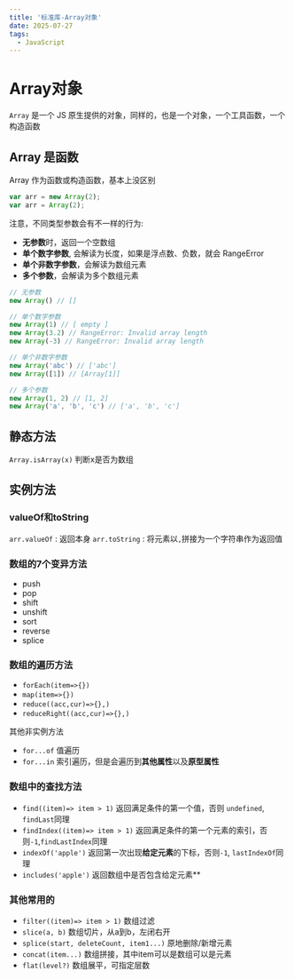 ```yaml
---
title: '标准库-Array对象'
date: 2025-07-27
tags:
  - JavaScript
---
```


# Array对象

`Array` 是一个 JS 原生提供的对象，同样的，也是一个对象，一个工具函数，一个构造函数


## Array 是函数

Array 作为函数或构造函数，基本上没区别
```js
var arr = new Array(2);
var arr = Array(2);
```


注意，不同类型参数会有不一样的行为:
- **无参数**时，返回一个空数组
- **单个数字参数**, 会解读为长度，如果是浮点数、负数，就会 RangeError
- **单个非数字参数**，会解读为数组元素
- **多个参数**，会解读为多个数组元素

```js
// 无参数
new Array() // []

// 单个数字参数
new Array(1) // [ empty ]
new Array(3.2) // RangeError: Invalid array length
new Array(-3) // RangeError: Invalid array length

// 单个非数字参数
new Array('abc') // ['abc']
new Array([1]) // [Array[1]]

// 多个参数
new Array(1, 2) // [1, 2]
new Array('a', 'b', 'c') // ['a', 'b', 'c']

```

## 静态方法

`Array.isArray(x)` 判断x是否为数组

## 实例方法

### valueOf和toString

`arr.valueOf` : 返回本身
`arr.toString` : 将元素以`,`拼接为一个字符串作为返回值


### 数组的7个变异方法
- push
- pop
- shift
- unshift
- sort
- reverse
- splice

### 数组的遍历方法

- `forEach(item=>{})`
- `map(item=>{})`
- `reduce((acc,cur)=>{},)`
- `reduceRight((acc,cur)=>{},)`

其他非实例方法
- `for...of` 值遍历
- `for...in` 索引遍历，但是会遍历到**其他属性**以及**原型属性**

### 数组中的查找方法

- `find((item)=> item > 1)` 返回满足条件的第一个值，否则 `undefined`, `findLast`同理
- `findIndex((item)=> item > 1)` 返回满足条件的第一个元素的索引，否则`-1`,`findLastIndex`同理
- `indexOf('apple')` 返回第一次出现**给定元素**的下标，否则`-1`, `lastIndexOf`同理
- `includes('apple')` 返回数组中是否包含给定元素**


### 其他常用的

- `filter((item)=> item > 1)` 数组过滤
- `slice(a, b)` 数组切片，从a到b，左闭右开
- `splice(start, deleteCount, item1...)` 原地删除/新增元素
- `concat(item...)` 数组拼接，其中item可以是数组可以是元素
- `flat(level?)` 数组展平，可指定层数